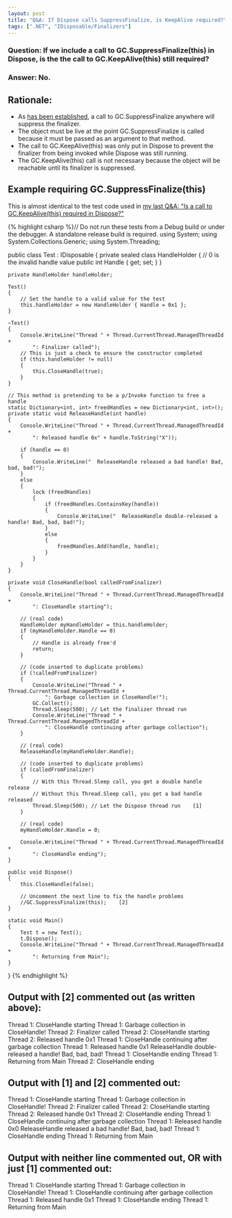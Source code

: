 ```yaml
---
layout: post
title: "Q&A: If Dispose calls SuppressFinalize, is KeepAlive required?"
tags: [".NET", "IDisposable/Finalizers"]
---
```

### Question: If we include a call to GC.SuppressFinalize(this) in Dispose, is the the call to GC.KeepAlive(this) still required?

### Answer: No.

## Rationale:


- As [has been established](http://blog.stephencleary.com/2009/08/q-can-gcsuppressfinalizethis-be-called.html), a call to GC.SuppressFinalize anywhere will suppress the finalizer.
- The object must be live at the point GC.SuppressFinalize is called because it must be passed as an argument to that method.
- The call to GC.KeepAlive(this) was only put in Dispose to prevent the finalizer from being invoked while Dispose was still running.
- The GC.KeepAlive(this) call is not necessary because the object will be reachable until its finalizer is suppressed.


## Example requiring GC.SuppressFinalize(this)



This is almost identical to the test code used in [my last Q&A: "Is a call to GC.KeepAlive(this) required in Dispose?"](http://blog.stephencleary.com/2009/08/q-is-call-to-gckeepalivethis-required.html)



{% highlight csharp %}// Do not run these tests from a Debug build or under the debugger. A standalone release build is required.
using System;
using System.Collections.Generic;
using System.Threading;
 
public class Test : IDisposable
{
    private sealed class HandleHolder
    {
        // 0 is the invalid handle value
        public int Handle { get; set; }
    }
 
    private HandleHolder handleHolder;
 
    Test()
    {
        // Set the handle to a valid value for the test
        this.handleHolder = new HandleHolder { Handle = 0x1 };
    }
 
    ~Test()
    {
        Console.WriteLine("Thread " + Thread.CurrentThread.ManagedThreadId +
            ": Finalizer called");
        // This is just a check to ensure the constructor completed
        if (this.handleHolder != null)
        {
            this.CloseHandle(true);
        }
    }
 
    // This method is pretending to be a p/Invoke function to free a handle
    static Dictionary<int, int> freedHandles = new Dictionary<int, int>();
    private static void ReleaseHandle(int handle)
    {
        Console.WriteLine("Thread " + Thread.CurrentThread.ManagedThreadId +
            ": Released handle 0x" + handle.ToString("X"));
 
        if (handle == 0)
        {
            Console.WriteLine("  ReleaseHandle released a bad handle! Bad, bad, bad!");
        }
        else
        {
            lock (freedHandles)
            {
                if (freedHandles.ContainsKey(handle))
                {
                    Console.WriteLine("  ReleaseHandle double-released a handle! Bad, bad, bad!");
                }
                else
                {
                    freedHandles.Add(handle, handle);
                }
            }
        }
    }
 
    private void CloseHandle(bool calledFromFinalizer)
    {
        Console.WriteLine("Thread " + Thread.CurrentThread.ManagedThreadId +
            ": CloseHandle starting");
 
        // (real code)
        HandleHolder myHandleHolder = this.handleHolder;
        if (myHandleHolder.Handle == 0)
        {
            // Handle is already free'd
            return;
        }
 
        // (code inserted to duplicate problems)
        if (!calledFromFinalizer)
        {
            Console.WriteLine("Thread " + Thread.CurrentThread.ManagedThreadId +
                ": Garbage collection in CloseHandle!");
            GC.Collect();
            Thread.Sleep(500); // Let the finalizer thread run
            Console.WriteLine("Thread " + Thread.CurrentThread.ManagedThreadId +
                ": CloseHandle continuing after garbage collection");
        }
 
        // (real code)
        ReleaseHandle(myHandleHolder.Handle);
 
        // (code inserted to duplicate problems)
        if (calledFromFinalizer)
        {
            // With this Thread.Sleep call, you get a double handle release
            // Without this Thread.Sleep call, you get a bad handle released
            Thread.Sleep(500); // Let the Dispose thread run    [1]
        }
 
        // (real code)
        myHandleHolder.Handle = 0;
 
        Console.WriteLine("Thread " + Thread.CurrentThread.ManagedThreadId +
            ": CloseHandle ending");
    }
 
    public void Dispose()
    {
        this.CloseHandle(false);
         
        // Uncomment the next line to fix the handle problems
        //GC.SuppressFinalize(this);    [2]
    }
 
    static void Main()
    {
        Test t = new Test();
        t.Dispose();
        Console.WriteLine("Thread " + Thread.CurrentThread.ManagedThreadId +
            ": Returning from Main");
    }
}
{% endhighlight %}

## Output with [2] commented out (as written above):


Thread 1: CloseHandle starting
Thread 1: Garbage collection in CloseHandle!
Thread 2: Finalizer called
Thread 2: CloseHandle starting
Thread 2: Released handle 0x1
Thread 1: CloseHandle continuing after garbage collection
Thread 1: Released handle 0x1
  ReleaseHandle double-released a handle! Bad, bad, bad!
Thread 1: CloseHandle ending
Thread 1: Returning from Main
Thread 2: CloseHandle ending


## Output with [1] and [2] commented out:


Thread 1: CloseHandle starting
Thread 1: Garbage collection in CloseHandle!
Thread 2: Finalizer called
Thread 2: CloseHandle starting
Thread 2: Released handle 0x1
Thread 2: CloseHandle ending
Thread 1: CloseHandle continuing after garbage collection
Thread 1: Released handle 0x0
  ReleaseHandle released a bad handle! Bad, bad, bad!
Thread 1: CloseHandle ending
Thread 1: Returning from Main


## Output with neither line commented out, OR with just [1] commented out:


Thread 1: CloseHandle starting
Thread 1: Garbage collection in CloseHandle!
Thread 1: CloseHandle continuing after garbage collection
Thread 1: Released handle 0x1
Thread 1: CloseHandle ending
Thread 1: Returning from Main
